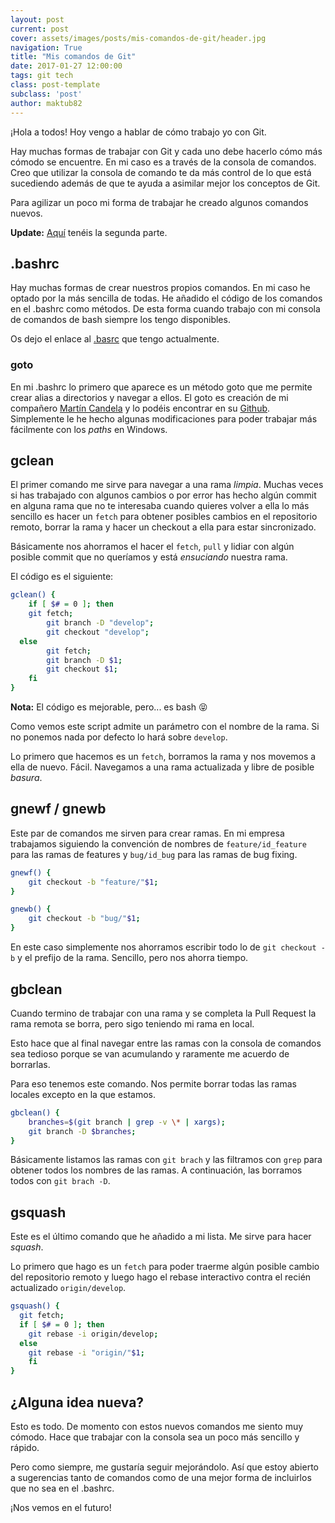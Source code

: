```yaml
---
layout: post
current: post
cover: assets/images/posts/mis-comandos-de-git/header.jpg
navigation: True
title: "Mis comandos de Git"
date: 2017-01-27 12:00:00
tags: git tech
class: post-template
subclass: 'post'
author: maktub82
---
```


¡Hola a todos! Hoy vengo a hablar de cómo trabajo yo con Git.

Hay muchas formas de trabajar con Git y cada uno debe hacerlo cómo más cómodo se encuentre. En mi caso es a través de la consola de comandos. Creo que utilizar la consola de comando te da más control de lo que está sucediendo además de que te ayuda a asimilar mejor los conceptos de Git.

Para agilizar un poco mi forma de trabajar he creado algunos comandos nuevos.

**Update:** [Aquí](https://www.ikeinyyo.com/mis-comandos-de-git-2) tenéis la segunda parte.

## .bashrc

Hay muchas formas de crear nuestros propios comandos. En mi caso he optado por la más sencilla de todas. He añadido el código de los comandos en el .bashrc como métodos. De esta forma cuando trabajo con mi consola de comandos de bash siempre los tengo disponibles.

Os dejo el enlace al [.basrc](https://github.com/maktub82/.bashrc/blob/master/.bashrc) que tengo actualmente.

### goto

En mi .bashrc lo primero que aparece es un método goto que me permite crear alias a directorios y navegar a ellos. El goto es creación de mi compañero [Martín Candela](https://twitter.com/RellikCC) y lo podéis encontrar en su [Github](https://github.com/Rellikiox/goto). Simplemente le he hecho algunas modificaciones para poder trabajar más fácilmente con los _paths_ en Windows.

## gclean

El primer comando me sirve para navegar a una rama _limpia_. Muchas veces si has trabajado con algunos cambios o por error has hecho algún commit en alguna rama que no te interesaba cuando quieres volver a ella lo más sencillo es hacer un `fetch` para obtener posibles cambios en el repositorio remoto, borrar la rama y hacer un checkout a ella para estar sincronizado.

Básicamente nos ahorramos el hacer el `fetch`, `pull` y lidiar con algún posible commit que no queríamos y está _ensuciando_ nuestra rama.

El código es el siguiente:

```bash
gclean() {
	if [ $# = 0 ]; then
    git fetch;
		git branch -D "develop";
		git checkout "develop";
  else
		git fetch;
		git branch -D $1;
		git checkout $1;
	fi
}
```

**Nota:** El código es mejorable, pero... es bash 😝

Como vemos este script admite un parámetro con el nombre de la rama. Si no ponemos nada por defecto lo hará sobre `develop`.

Lo primero que hacemos es un `fetch`, borramos la rama y nos movemos a ella de nuevo. Fácil. Navegamos a una rama actualizada y libre de posible _basura_.

## gnewf / gnewb

Este par de comandos me sirven para crear ramas. En mi empresa trabajamos siguiendo la convención de nombres de `feature/id_feature` para las ramas de features y `bug/id_bug` para las ramas de bug fixing.

```bash
gnewf() {
	git checkout -b "feature/"$1;
}

gnewb() {
	git checkout -b "bug/"$1;
}
```

En este caso simplemente nos ahorramos escribir todo lo de `git checkout -b` y el prefijo de la rama. Sencillo, pero nos ahorra tiempo.

## gbclean

Cuando termino de trabajar con una rama y se completa la Pull Request la rama remota se borra, pero sigo teniendo mi rama en local.

Esto hace que al final navegar entre las ramas con la consola de comandos sea tedioso porque se van acumulando y raramente me acuerdo de borrarlas.

Para eso tenemos este comando. Nos permite borrar todas las ramas locales excepto en la que estamos.

```bash
gbclean() {
	branches=$(git branch | grep -v \* | xargs);
	git branch -D $branches;
}
```

Básicamente listamos las ramas con `git brach` y las filtramos con `grep` para obtener todos los nombres de las ramas. A continuación, las borramos todos con `git brach -D`.

## gsquash

Este es el último comando que he añadido a mi lista. Me sirve para hacer _squash_.

Lo primero que hago es un `fetch` para poder traerme algún posible cambio del repositorio remoto y luego hago el rebase interactivo contra el recién actualizado `origin/develop`.

```bash
gsquash() {
  git fetch;
  if [ $# = 0 ]; then
    git rebase -i origin/develop;
  else
    git rebase -i "origin/"$1;
	fi
}
```

## ¿Alguna idea nueva?

Esto es todo. De momento con estos nuevos comandos me siento muy cómodo. Hace que trabajar con la consola sea un poco más sencillo y rápido.

Pero como siempre, me gustaría seguir mejorándolo. Así que estoy abierto a sugerencias tanto de comandos como de una mejor forma de incluirlos que no sea en el .bashrc.

¡Nos vemos en el futuro!
